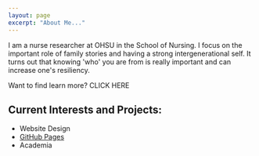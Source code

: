 ```yaml
---
layout: page
excerpt: "About Me..."
---
```


I am a nurse researcher at OHSU in the School of Nursing. I focus on the important role of family stories and having a strong intergenerational self. It turns out that knowing 'who' you are from is really important and can increase one's resiliency. 

Want to find learn more? CLICK HERE


## Current Interests and Projects:

- Website Design
- [GitHub Pages](http://laderast.github.io)
- Academia
